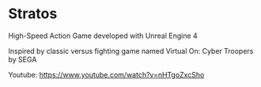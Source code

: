 # Stratos

High-Speed Action Game developed with Unreal Engine 4

Inspired by classic versus fighting game named Virtual On: Cyber Troopers by SEGA

Youtube: https://www.youtube.com/watch?v=nHTgoZxcSho

